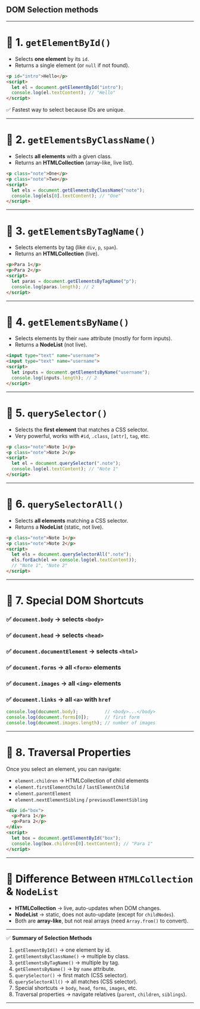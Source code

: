 ## DOM Selection methods

---

# 🔹 1. `getElementById()`

* Selects **one element** by its `id`.
* Returns a single element (or `null` if not found).

```html
<p id="intro">Hello</p>
<script>
  let el = document.getElementById("intro");
  console.log(el.textContent); // "Hello"
</script>
```

✅ Fastest way to select because IDs are unique.

---

# 🔹 2. `getElementsByClassName()`

* Selects **all elements** with a given class.
* Returns an **HTMLCollection** (array-like, live list).

```html
<p class="note">One</p>
<p class="note">Two</p>
<script>
  let els = document.getElementsByClassName("note");
  console.log(els[0].textContent); // "One"
</script>
```

---

# 🔹 3. `getElementsByTagName()`

* Selects elements by tag (like `div`, `p`, `span`).
* Returns an **HTMLCollection** (live).

```html
<p>Para 1</p>
<p>Para 2</p>
<script>
  let paras = document.getElementsByTagName("p");
  console.log(paras.length); // 2
</script>
```

---

# 🔹 4. `getElementsByName()`

* Selects elements by their `name` attribute (mostly for form inputs).
* Returns a **NodeList** (not live).

```html
<input type="text" name="username">
<input type="text" name="username">
<script>
  let inputs = document.getElementsByName("username");
  console.log(inputs.length); // 2
</script>
```

---

# 🔹 5. `querySelector()`

* Selects the **first element** that matches a CSS selector.
* Very powerful, works with `#id`, `.class`, `[attr]`, `tag`, etc.

```html
<p class="note">Note 1</p>
<p class="note">Note 2</p>
<script>
  let el = document.querySelector(".note");
  console.log(el.textContent); // "Note 1"
</script>
```

---

# 🔹 6. `querySelectorAll()`

* Selects **all elements** matching a CSS selector.
* Returns a **NodeList** (static, not live).

```html
<p class="note">Note 1</p>
<p class="note">Note 2</p>
<script>
  let els = document.querySelectorAll(".note");
  els.forEach(el => console.log(el.textContent));
  // "Note 1", "Note 2"
</script>
```

---

# 🔹 7. Special DOM Shortcuts

### ✅ `document.body` → selects `<body>`

### ✅ `document.head` → selects `<head>`

### ✅ `document.documentElement` → selects `<html>`

### ✅ `document.forms` → all `<form>` elements

### ✅ `document.images` → all `<img>` elements

### ✅ `document.links` → all `<a>` with `href`

```js
console.log(document.body);          // <body>...</body>
console.log(document.forms[0]);      // first form
console.log(document.images.length); // number of images
```

---

# 🔹 8. Traversal Properties

Once you select an element, you can navigate:

* `element.children` → HTMLCollection of child elements
* `element.firstElementChild` / `lastElementChild`
* `element.parentElement`
* `element.nextElementSibling` / `previousElementSibling`

```html
<div id="box">
  <p>Para 1</p>
  <p>Para 2</p>
</div>
<script>
  let box = document.getElementById("box");
  console.log(box.children[0].textContent); // "Para 1"
</script>
```

---

# 🔹 Difference Between `HTMLCollection` & `NodeList`

* **HTMLCollection** → live, auto-updates when DOM changes.
* **NodeList** → static, does not auto-update (except for `childNodes`).
* Both are **array-like**, but not real arrays (need `Array.from()` to convert).

---

✅ **Summary of Selection Methods**

1. `getElementById()` → one element by id.
2. `getElementsByClassName()` → multiple by class.
3. `getElementsByTagName()` → multiple by tag.
4. `getElementsByName()` → by `name` attribute.
5. `querySelector()` → first match (CSS selector).
6. `querySelectorAll()` → all matches (CSS selector).
7. Special shortcuts → `body`, `head`, `forms`, `images`, etc.
8. Traversal properties → navigate relatives (`parent`, `children`, `siblings`).

---

